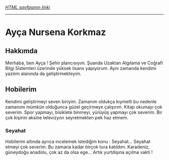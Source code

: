 <a href="file:///C:/Users/aycan/Desktop/NURSENA/e%C4%9Fitimler/HTML%20-%20CSS/kodluyoruz-front-end/index.html"><p><em>HTML sayfasının linki</em></p></a>
<hr>
<h1>Ayça Nursena Korkmaz</h1>
<h2>Hakkımda</h2>
<!-- Genel bilgiler -->
<p>Merhaba, ben Ayça !
    Şehir plancısıyım. Şuanda Uzaktan Algılama ve Coğrafi Bilgi Sistemleri üzerinde yüksek lisans yapıyorum. Aynı zamanda kendimi yazılım alanında da geliştirmekteyim.
</p>
<!-- Hobilerim hakkında -->
<h2>Hobilerim</h2>
<p>Kendimi geliştirmeyi seven biriyim. Zamanım oldukça kıymetli bu nedenle zamanımı mümkün olduğunca güzel geçirmeye çalışırım. Kitap okumayı çok severim. Spor yapmayı, bisiklete binmeyi, yürüyüş yapmayı çok severim. Bir çok kişinin aksine televizyon seyretmekten pek haz etmem. </p>
<!-- Seyahat -->
<h3>Seyahat</h3>
<p>Hobilerim altında ayrıca incelemek istediğim konu : Seyahat... Seyahat etmeyi çok severim. Bu zamana kadar birçok tura katıldım. Karadeniz, güneydoğu anadolu, çok az da olsa ege... Artık yurtdışına açılma vakti !</p>
